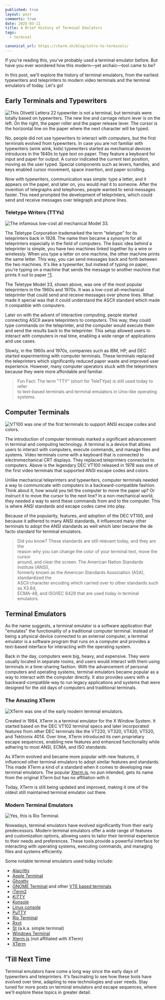 ```yaml
---
published: true
layout: post
comments: true
date: 2025-03-11
title: A Brief History of Terminal Emulators
tags:
  - terminal

canonical_url: https://charm.sh/blog/intro-to-terminals/
---
```


If you're reading this, you've probably used a terminal emulator before. But
have you ever wondered how this modern—yet archaic—tool came to be?


In this post, we'll explore the history of terminal emulators, from the
earliest typewriters and teleprinters to modern video terminals and the
terminal emulators of today. Let's go!


## Early Terminals and Typewriters


![This Olivetti Lettera 22 typewriter is not a terminal, but terminals were totally based on typewriters. The new line and carriage return lever is on the left. On the right, the paper roller and the paper release lever. The cursor is the horizontal line on the paper where the next character will be typed.](https://charm.sh/typewriter.84227b29dbcbcea4.jpg)


No, people did not use typewriters to interact with computers, but the first
terminals evolved from typewriters. In case you are not familiar with
typewriters (wink wink, kids) typewriters started as mechanical devices
introduces in the 1840s to type text on paper. They feature a keyboard for
input and paper for output. A cursor indicated the current text position,
moving as the user typed. Special components such as levers, handles, and keys
enabled cursor movement, space insertion, and paper scrolling.


Now with typewriters, communication was simple: type a letter, and it appears
on the paper, and later on, you would mail it to someone. After the invention
of telegraphs and telephones, people wanted to send messages faster. This need
prompted the development of teleprinters, which could send and receive messages
over telegraph and phone lines.


### Teletype Writers (TTYs)


![The infamous low-cost all mechanical Model 33.](https://charm.sh/Teletype_model_33_asr.80233f95c693bbe9.jpg)


The Teletype Corporation trademarked the term "teletype" for its teleprinters
back in 1928. The name then became a synonym for all teleprinters especially in
the field of computers. The basic idea behind a teleprinter is simple, you
have two machines linked together by a wire or wirelessly. When you type a
letter on one machine, the other machine prints the same letter. This way, you
can send messages back and forth between the two machines. It's like a
typewriter, but instead of typing on paper, you're typing on a machine that
sends the message to another machine that prints it out to paper [^1](https://www.howtogeek.com/727213/what-are-teletypes-and-why-were-they-used-with-computers/).


The Teletype Model 33, shown above, was one of the most popular teleprinters in
the 1960s and 1970s. It was a low-cost all-mechanical teleprinter that could
send and receive messages over phone lines. What made it special was that it
could understand the ASCII standard which made it compatible with computers.


Later on with the advent of interactive computing, people started connecting
ASCII aware teleprinters to computers. This way, they could type commands on
the teleprinter, and the computer would execute them and send the results back
to the teleprinter. This setup allowed users to interact with computers in real
time, enabling a wide range of applications and use cases.


Slowly, in the 1960s and 1970s, companies such as IBM, HP, and DEC started
experimenting with computer terminals. These terminals replaced the teleprinters
which significantly reduced paper waste and improved user experience. However,
many computer operators stuck with the teleprinters because they were more
affordable and familiar.


> Fun Fact: The term "TTY" (short for TeleTYpe) is still used today to refer  
> to text-based terminals and terminal emulators in Unix-like operating systems.


## Computer Terminals


![VT100 was one of the first terminals to support ANSI escape codes and colors.](https://charm.sh/DEC_VT100_terminal.309584cced5167e.jpg)


The introduction of computer terminals marked a significant advancement in
terminal and computing technology. A terminal is a device that allows users to
interact with computers, execute commands, and manage files and systems. Video
terminals come with a keyboard that is connected to electromechanical CRT
displays. They replaced teleprinters connected to computers. Above is the
legendary DEC VT100 released in 1978 was one of the first video terminals that
supported ANSI escape codes and colors.


Unlike mechanical teleprinters and typewriters, computer terminals needed a way
to communicate with computers in a backward-compatible fashion. Think about it,
how would you tell the computer to move the paper up? Or instruct it to move
the cursor to the next line? In a non-mechanical world, they needed a way to
send these commands from and to the computer. This is where ANSI standards and
escape codes came into play.


Because of the popularity, features, and adoption of the DEC VT100, and because
it adhered to many ANSI standards, it influenced many other terminals to adopt
the ANSI standards as well which later became the de facto standard for
terminal emulators.


> Did you know? These standards are still relevant today, and they are the  
> reason why you can change the color of your terminal text, move the cursor  
> around, and clear the screen. The American Nation Standards Institute (ANSI),  
> formerly known as the American Standards Association (ASA), standardized the  
> ASCII character encoding which carried over to other standards such as X3.64,  
> ECMA-48, and ISO/IEC 6429 that are used today in terminal emulators.


## Terminal Emulators


As the name suggests, a terminal emulator is a software application that
"emulates" the functionality of a traditional computer terminal. Instead of
being a physical device connected to an external computer, a terminal emulator
is a software program that runs on a computer and provides a text-based
interface for interacting with the operating system.


Back in the day, computers were big, heavy, and expensive. They were usually
located in separate rooms, and users would interact with them using terminals
in a time-sharing fashion. With the advancement of personal computers and
operating systems, terminal emulators became popular as a way to interact with
the computer directly. It also provides users with a backward-compatible way to
run legacy applications and systems that were designed for the old days of
computers and traditional terminals.


### The Amazing XTerm


![XTerm was one of the early modern terminal emulators.](https://charm.sh/xterm-menus.af521a074c1bae30.gif)


Created in 1984, XTerm is a terminal emulator for the X Window System. It
started based on the DEC VT102 terminal specs and later incorporated features
from other DEC terminals like the VT220, VT320, VT420, VT520, and Tektronix 4014. Over time, XTerm introduced its own proprietary escape sequences, enabling
new features and enhanced functionality while adhering to most
ANSI, ECMA, and ISO standards.


As XTerm evolved and became more popular with new features, it influenced other
terminal emulators to adopt similar features and standards. This made XTerm a
kind of a standard when it comes to developing new terminal emulators. The
popular [Xterm.js](https://xtermjs.org/), no pun intended, gets its name from
the original XTerm but has no affiliation with it.


Today, XTerm is still being updated and improved, making it one of the oldest
still maintained terminal emulator out there.


### Modern Terminal Emulators


![Yes, this is Rio Terminal.](https://charm.sh/rioterm.a2cd97cf345db2af.png)


Nowadays, terminal emulators have evolved significantly from their early
predecessors. Modern terminal emulators offer a wide range of features and
customization options, allowing users to tailor their terminal experience to
their needs and preferences. These tools provide a powerful interface for
interacting with operating systems, executing commands, and managing files and
systems efficiently.


Some notable terminal emulators used today include:

- [Alacritty](https://alacritty.org/)
- [Apple Terminal](https://support.apple.com/guide/terminal/welcome/mac)
- [Ghostty](https://ghostty.org/)
- [GNOME Terminal](https://gitlab.gnome.org/GNOME/gnome-terminal) and other [VTE based terminals](https://gitlab.gnome.org/GNOME/vte)
- [iTerm2](https://iterm2.com/)
- [KiTTY](https://sw.kovidgoyal.net/kitty/)
- [Konsole](https://konsole.kde.org/)
- [Linux console](https://en.wikipedia.org/wiki/Linux_console)
- [PuTTY](https://www.putty.org/)
- [Rio Terminal](https://rioterm.com/)
- [Rxvt](https://rxvt.sourceforge.net/)
- [St](https://st.suckless.org/) (a.k.a. simple terminal)
- [Windows Terminal](https://learn.microsoft.com/en-us/windows/terminal/)
- [Xterm.js](https://xtermjs.org/) (not affiliated with XTerm)
- [XTerm](https://invisible-island.net/xterm/)

## ’Till Next Time


Terminal emulators have come a long way since the early days of typewriters and
teleprinters. It's fascinating to see how these tools have evolved over time,
adapting to new technologies and user needs. Stay tuned for more posts on
terminal emulators and escape sequences, where we'll explore these topics in
greater detail.

